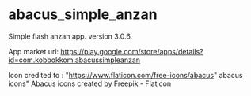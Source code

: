 # abacus_simple_anzan

Simple flash anzan app.
version 3.0.6.

App market url: https://play.google.com/store/apps/details?id=com.kobbokkom.abacussimpleanzan

Icon credited to : "https://www.flaticon.com/free-icons/abacus" abacus icons" Abacus icons created by Freepik - Flaticon
